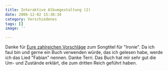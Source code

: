 ```yaml
---
title: Interaktive Albumgestaltung (2)
date: 2006-12-02 15:38:34
category: Verschiedenes
tags: []
image: ''

---
```


Danke für [Eure zahlreichen Vorschläge](http://www.misantropolis.de/?inc=home&ID=866) zum Songtitel für "Ironie". Da ich faul bin und gerne ein Buch verwenden würde, das ich gelesen habe, werde ich das Lied "Fabian" nennen. Danke Terri. Das Buch hat mir sehr gut die Um- und Zustände erklärt, die zum dritten Reich geführt haben.
